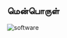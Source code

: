 ## மென்பொருள்

![software](http://thunderbird-software.com/wp-content/uploads/2017/09/Software-and-Application-Security.jpg)